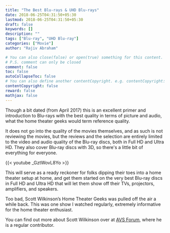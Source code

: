 ```yaml
---
title: "The Best Blu-rays & UHD Blu-rays"
date: 2018-06-25T04:31:50+05:30
lastmod: 2018-06-25T04:31:50+05:30
draft: false
keywords: []
description: ""
tags: ["Blu-ray", "UHD Blu-ray"]
categories: ["Movie"]
author: "Rajiv Abraham"

# You can also close(false) or open(true) something for this content.
# P.S. comment can only be closed
comment: false
toc: false
autoCollapseToc: false
# You can also define another contentCopyright. e.g. contentCopyright: "This is another copyright."
contentCopyright: false
reward: false
mathjax: false
---
```


Though a bit dated (from April 2017) this is an excellent primer and introduction to Blu-rays with the best quality in terms of picture and audio, what the home theater geeks would term reference quality.

It does not go into the quality of the movies themselves, and as such is not reviewing the movies, but the reviews and the selection are entirely limited to the video and audio quality of the Blu-ray discs, both in Full HD and Ultra HD. They also cover Blu-ray discs with 3D, so there's a little bit of everything for everyone.</p>

{{< youtube _GztWovL8Yo >}}</p>

This will serve as a ready reckoner for folks dipping their toes into a home theater setup at home, and get them started on the very best Blu-ray discs in Full HD and Ultra HD that will let them show off their TVs, projectors, amplifiers, and speakers.

Too bad, Scott Wilkinson’s Home Theater Geeks was pulled off the air a while back. This was one show I watched regularly, extremely informative for the home theater enthusiast.

You can find out more about Scott Wilkinson over at <a href="https://www.avsforum.com/" target="_blank" rel="noopener">AVS Forum</a>, where he is a regular contributor.